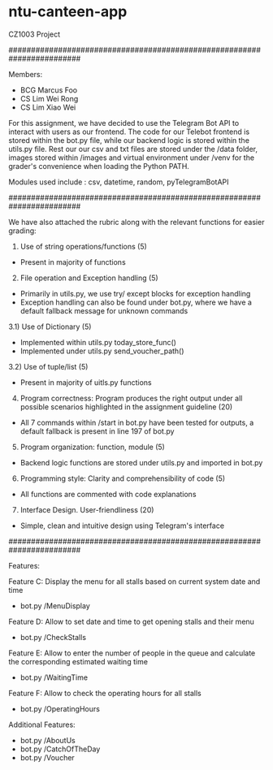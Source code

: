 # ntu-canteen-app
CZ1003 Project

########################################################################

Members:
- BCG Marcus Foo
- CS Lim Wei Rong
- CS Lim Xiao Wei

For this assignment, we have decided to use the Telegram Bot API to interact with users as our frontend. The code for
our Telebot frontend is stored within the bot.py file, while our backend logic is stored within the utils.py file.
Rest our our csv and txt files are stored under the /data folder, images stored within /images and virtual environment
under /venv for the grader's convenience when loading the Python PATH.

Modules used include : csv, datetime, random, pyTelegramBotAPI

########################################################################

We have also attached the rubric along with the relevant functions for easier grading:

1) Use of string operations/functions (5)
- Present in majority of functions

2) File operation and Exception handling (5)
- Primarily in utils.py, we use try/ except blocks for exception handling
- Exception handling can also be found under bot.py, where we have a default fallback message for unknown commands

3.1) Use of Dictionary (5)
- Implemented within utils.py today_store_func()
- Implemented under utils.py send_voucher_path()

3.2) Use of tuple/list (5)
- Present in majority of uitls.py functions

4) Program correctness: Program produces the right output
under all possible scenarios highlighted in the assignment
guideline (20)
- All 7 commands within /start in bot.py have been tested for outputs, a default fallback is present in line 197
of bot.py

5) Program organization: function, module (5)
- Backend logic functions are stored under utils.py and imported in bot.py

6) Programming style: Clarity and comprehensibility of code (5)
- All functions are commented with code explanations

7) Interface Design. User-friendliness (20)
- Simple, clean and intuitive design using Telegram's interface

########################################################################

Features:

Feature C: Display the menu for all stalls based on current system date and time
- bot.py /MenuDisplay

Feature D: Allow to set date and time to get opening stalls and their menu
- bot.py /CheckStalls

Feature E: Allow to enter the number of people in the queue and calculate the corresponding estimated waiting time
- bot.py /WaitingTime

Feature F: Allow to check the operating hours for all stalls
- bot.py /OperatingHours

Additional Features:
- bot.py /AboutUs
- bot.py /CatchOfTheDay
- bot.py /Voucher



